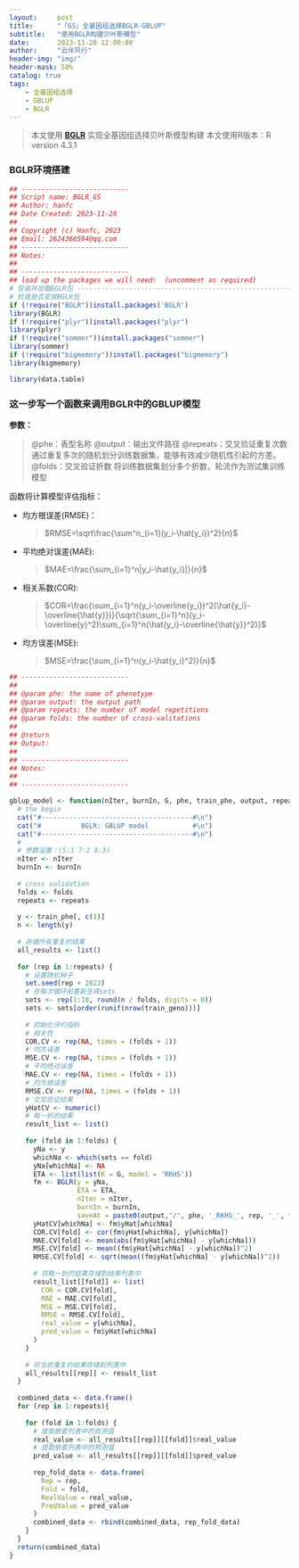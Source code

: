 ```yaml
---
layout:     post
title:      "「GS」全基因组选择BGLR-GBLUP"
subtitle:   "使用BGLR构建贝叶斯模型"
date:       2023-11-28 12:00:00
author:     "云伴风行"
header-img: "img/"
header-mask: 50%
catalog: true
tags:
    - 全基因组选择
    - GBLUP
    - BGLR
---
```

> 本文使用 **[BGLR](https://github.com/gdlc/BGLR-R)** 实现全基因组选择贝叶斯模型构建
> 本文使用R版本：R version 4.3.1

### BGLR环境搭建

```R
## ---------------------------
## Script name: BGLR_GS
## Author: hanfc
## Date Created: 2023-11-28
##
## Copyright (c) Hanfc, 2023
## Email: 2624366594@qq.com
## ---------------------------
## Notes:
##   
## ---------------------------
## load up the packages we will need:  (uncomment as required)
# 安装并加载BGLR包 --------------------------------------------------------------
# 检查是否安装BGLR包
if (!require("BGLR"))install.packages('BGLR')
library(BGLR)
if (!require("plyr"))install.packages("plyr")
library(plyr)
if (!require("sommer"))install.packages("sommer")
library(sommer)
if (!require("bigmemory"))install.packages("bigmemory")
library(bigmemory)

library(data.table)
```
### 这一步写一个函数来调用BGLR中的GBLUP模型

**参数：**

> @phe：表型名称
> @output：输出文件路径
> @repeats：交叉验证重复次数
> 通过重复多次的随机划分训练数据集，能够有效减少随机性引起的方差。
> @folds：交叉验证折数
> 将训练数据集划分多个折数，轮流作为测试集训练模型

函数将计算模型评估指标：

- 均方根误差(RMSE)：

  > $RMSE=\sqrt\frac{\sum^n_{i=1}(y_i-\hat{y_i})^2}{n}$

- 平均绝对误差(MAE):

  > $MAE=\frac{\sum_{i=1}^n|y_i-\hat{y_i}|}{n}$

- 相关系数(COR):

  > $COR=\frac{\sum_{i=1}^n(y_i-\overline{y_i})^2(\hat{y_i}-\overline{\hat{y}})}{\sqrt{\sum_{i=1}^n}(y_i-\overline{y}^2)\sum_{i=1}^n(\hat{y_i}-\overline{\hat{y}}^2)}$

- 均方误差(MSE):

  > $MSE=\frac{\sum_{i=1}^n(y_i-\hat{y_i}^2)}{n}$

```r
## ---------------------------
##
## @param phe: the name of phenotype
## @param output: the output path
## @param repeats: the number of model repetitions
## @param folds: the number of cross-valitations
## 
## @return
## Output: 
##
## ---------------------------
## Notes:
##   
## ---------------------------

gblup_model <- function(nIter, burnIn, G, phe, train_phe, output, repeats, folds){
  # the begin
  cat("#--------------------------------------#\n")
  cat("#          BGLR: GBLUP model           #\n")
  cat("#--------------------------------------#\n")
  #
  # 参数设置：(5:1 7:2 8:3)
  nIter <- nIter
  burnIn <- burnIn
  
  # cross validation
  folds <- folds
  repeats <- repeats
  
  y <- train_phe[, c(1)]
  n <- length(y)
  
  # 存储所有重复的结果
  all_results <- list()
  
  for (rep in 1:repeats) {
    # 设置随机种子
    set.seed(rep + 2023)
    # 在每次循环前重新生成sets
    sets <- rep(1:10, round(n / folds, digits = 0))
    sets <- sets[order(runif(nrow(train_geno)))]
    
    # 初始化评价指标
    # 相关性
    COR.CV <- rep(NA, times = (folds + 1))
    # 均方误差
    MSE.CV <- rep(NA, times = (folds + 1))
    # 平均绝对误差
    MAE.CV <- rep(NA, times = (folds + 1))
    # 均方根误差
    RMSE.CV <- rep(NA, times = (folds + 1))
    # 交叉验证结果
    yHatCV <- numeric()
    # 每一折的结果
    result_list <- list()
    
    for (fold in 1:folds) {
      yNa <- y
      whichNa <- which(sets == fold)
      yNa[whichNa] <- NA
      ETA <- list(list(K = G, model = 'RKHS'))
      fm <- BGLR(y = yNa,
                 ETA = ETA,
                 nIter = nIter,
                 burnIn = burnIn,
                 saveAt = paste0(output,"/", phe, '_RKHS_', rep, '_', fold, '_'))
      yHatCV[whichNa] <- fm$yHat[whichNa]
      COR.CV[fold] <- cor(fm$yHat[whichNa], y[whichNa])
      MAE.CV[fold] <- mean(abs(fm$yHat[whichNa] - y[whichNa]))
      MSE.CV[fold] <- mean((fm$yHat[whichNa] - y[whichNa])^2)
      RMSE.CV[fold] <- sqrt(mean((fm$yHat[whichNa] - y[whichNa])^2))
      
      # 将每一折的结果存储到结果列表中
      result_list[[fold]] <- list(
        COR = COR.CV[fold],
        MAE = MAE.CV[fold],
        MSE = MSE.CV[fold],
        RMSE = RMSE.CV[fold],
        real_value = y[whichNa],
        pred_value = fm$yHat[whichNa]
      )
    }
    
    # 将当前重复的结果存储到列表中
    all_results[[rep]] <- result_list
  }
  
  combined_data <- data.frame()
  for (rep in 1:repeats){
    
    for (fold in 1:folds) {
      # 提取嵌套列表中的观测值
      real_value <- all_results[[rep]][[fold]]$real_value
      # 提取嵌套列表中的预测值
      pred_value <- all_results[[rep]][[fold]]$pred_value
      
      rep_fold_data <- data.frame(
        Rep = rep,
        Fold = fold,
        RealValue = real_value,
        PredValue = pred_value
      )
      combined_data <- rbind(combined_data, rep_fold_data)
    }
  }
  return(combined_data)
}

```

